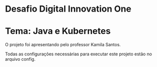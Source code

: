 # Desafio Digital Innovation One

# Tema: Java e Kubernetes

O projeto foi apresentando pelo professor  Kamila Santos.

Todas as configurações necessárias para executar este projeto estão no arquivo config.
